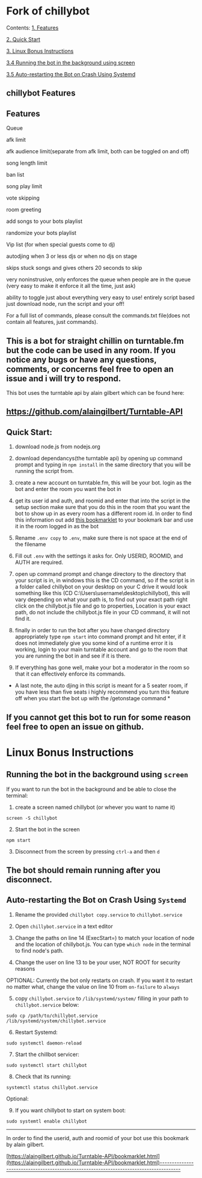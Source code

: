 # Fork of chillybot
Contents: 
[1. Features](https://github.com/jaycammarano/chillybot#features)

[2. Quick Start](https://github.com/jaycammarano/chillybot#quick-start)

[3. Linux Bonus Instructions](https://github.com/jaycammarano/chillybot#linux-bonus-instructions)

[3.4 Running the bot in the background using screen](https://github.com/jaycammarano/chillybot#running-the-bot-in-the-background--using-screen)

[3.5 Auto-restarting the Bot on Crash Using Systemd](https://github.com/jaycammarano/chillybot#auto-restarting-the-bot-on-crash-using-systemd)


## chillybot Features
Features
---------------

Queue

afk limit

afk audience limit(separate from afk limit, both can be toggled on and off)

song length limit

ban list

song play limit

vote skipping

room greeting

add songs to your bots playlist

randomize your bots playlist

Vip list (for when special guests come to dj)

autodjing when 3 or less djs or when no djs on stage

skips stuck songs and gives others 20 seconds to skip

very noninstrusive, only enforces the queue when people are in the queue
(very easy to make it enforce it all the time, just ask)

ability to toggle just about everything
very easy to use! entirely script based just download node, run the script and your off!


For a full list of commands, please consult the commands.txt file(does not contain all features, just commands).


This is a bot for straight chillin on turntable.fm but the code can be used in any room.
If you notice any bugs or have any questions, comments, or concerns feel free to open an issue
and i will try to respond.
-----------------------------------------------------------------------------------

This bot uses the turntable api by alain gilbert which can be found here:

https://github.com/alaingilbert/Turntable-API
------------------------------------------------------------------------------------

## Quick Start:
1. download node.js from nodejs.org

2. download dependancys(the turntable api) by opening up command prompt and typing in `npm install` in the same directory that you will be running the script from.

3. create a new account on turntable.fm, this will be your bot. login as the bot and enter the room you want the bot in

4. get its user id and auth, and roomid and enter that into the script in the setup section
   make sure that you do this in the room that you want the bot to show up in as every room 
   has a different room id. In order to find this information out add [this bookmarklet](http://alaingilbert.github.io/Turntable-API/bookmarklet.html) to
   your bookmark bar and use it in the room logged in as the bot 

5. Rename `.env copy` to `.env`, make sure there is not space at the end of the filename

6. Fill out `.env` with the settings it asks for. Only USERID, ROOMID, and AUTH are required.

6. open up command prompt and change directory to the directory that your script is in, in windows this is the CD command, so if the script is in a folder called chillybot on your desktop on your C drive it would look something like this (CD C:\Users\username\desktop\chillybot), this will vary depending on what your path is, to find out your exact path right click on the chillybot.js file and go to properties, Location is your exact path, do not include the chillybot.js file in your CD command, it will not find it.

7. finally in order to run the bot after you have changed directory appropriately type `npm start` into command prompt and hit enter, if it does not immediately give you some kind of a runtime error it is working, login to your main turntable account and go to the room that you are running the bot in and see if it is there.

8. If everything has gone well, make your bot a moderator in the room so that it can effectively enforce its commands.

* A last note, the auto djing in this script is meant for a 5 seater room, if you have less than five seats i highly recommend you turn this feature off when you start the bot up with the /getonstage command *

If you cannot get this bot to run for some reason feel free to open an issue on github.
--------------------------------------------------------------------------------------

# Linux Bonus Instructions

## Running the bot in the background  using `screen`

If you want to run the bot in the background and be able to close the terminal:

1. create a screen named chillybot (or whever you want to name it)

`screen -S chillybot`

2. Start the bot in the screen

`npm start`

3. Disconnect from the screen by pressing `ctrl-a` and then `d`

The bot should remain running after you disconnect.
--------------------------------------------------------------------------------------

## Auto-restarting the Bot on Crash Using `Systemd`

1. Rename the provided `chillybot copy.service` to `chillybot.service`

2. Open `chillybot.service` in a text editor

3. Change the paths on line 14 (ExecStart=) to match your location of node and the location of chillybot.js. You can type `which node` in the terminal to find node's path.

4. Change the user on line 13 to be your user, NOT ROOT for security reasons

OPTIONAL: Currently the bot only restarts on crash. If you want it to restart no matter what, change the value on line 10 from `on-failure` to `always`

5. copy `chillybot.service` to `/lib/systemd/system/` filling in your path to `chillybot.service` below:

`sudo cp /path/to/chillybot.service /lib/systemd/system/chillybot.service`

6. Restart Systemd:

`sudo systemctl daemon-reload`

7. Start the chillbot servicer:

`sudo systemctl start chillybot`

8. Check that its running:

`systemctl status chillybot.service`

Optional:

9. If you want chillybot to start on system boot:

`sudo systemtl enable chillybot`

--------------------------------------------------------------------------------------
In order to find the userid, auth and roomid of your bot use this bookmark by alain gilbert.

[https://alaingilbert.github.io/Turntable-API/bookmarklet.html](https://alaingilbert.github.io/Turntable-API/bookmarklet.html)--------------------------------------------------------------------------------------